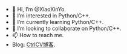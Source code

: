 - 👋 Hi, I’m @XiaoXinYo.
- 👀 I’m interested in Python/C++.
- 🌱 I’m currently learning Python/C++.
- 💞️ I’m looking to collaborate on Python/C++.
- 📫 How to reach me.
- Blog: [CtrlCV博客](https://www.hack-er.cn/).

